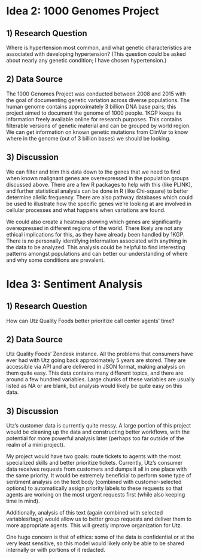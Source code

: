 # Idea 2: 1000 Genomes Project

## 1) Research Question

Where is hypertension most common, and what genetic characteristics are associated with developing hypertension? (This question could be asked about nearly any genetic condition; I have chosen hypertension.)

## 2) Data Source

The 1000 Genomes Project was conducted between 2008 and 2015 with the goal of documenting genetic variation across diverse populations. The human genome contains approximately 3 billion DNA base pairs; this project aimed to document the genome of 1000 people. 1KGP keeps its information freely available online for research purposes. This contains filterable versions of genetic material and can be grouped by world region. We can get information on known genetic mutations from ClinVar to know where in the genome (out of 3 billion bases) we should be looking.

## 3) Discussion

We can filter and trim this data down to the genes that we need to find when known malignant genes are overexpressed in the population groups discussed above. There are a few R packages to help with this (like PLINK), and further statistical analysis can be done in R (like Chi-square) to better determine allelic frequency. There are also pathway databases which could be used to illustrate how the specific genes we’re looking at are involved in cellular processes and what happens when variations are found.

We could also create a heatmap showing which genes are significantly overexpressed in different regions of the world. There likely are not any ethical implications for this, as they have already been handled by 1KGP. There is no personally identifying information associated with anything in the data to be analyzed. This analysis could be helpful to find interesting patterns amongst populations and can better our understanding of where and why some conditions are prevalent.

# Idea 3: Sentiment Analysis

## 1) Research Question

How can Utz Quality Foods better prioritize call center agents’ time?

## 2) Data Source

Utz Quality Foods’ Zendesk instance. All the problems that consumers have ever had with Utz going back approximately 5 years are stored. They are accessible via API and are delivered in JSON format, making analysis on them quite easy. This data contains many different topics, and there are around a few hundred variables. Large chunks of these variables are usually listed as NA or are blank, but analysis would likely be quite easy on this data.

## 3) Discussion

Utz’s customer data is currently quite messy. A large portion of this project would be cleaning up the data and constructing better workflows, with the potential for more powerful analysis later (perhaps too far outside of the realm of a mini project).

My project would have two goals: route tickets to agents with the most specialized skills and better prioritize tickets. Currently, Utz’s consumer data receives requests from customers and dumps it all in one place with the same priority. It would be extremely beneficial to perform some type of sentiment analysis on the text body (combined with customer-selected options) to automatically assign priority labels to these requests so that agents are working on the most urgent requests first (while also keeping time in mind).

Additionally, analysis of this text (again combined with selected variables/tags) would allow us to better group requests and deliver them to more appropriate agents. This will greatly improve organization for Utz.

One huge concern is that of ethics: some of the data is confidential or at the very least sensitive, so this model would likely only be able to be shared internally or with portions of it redacted.
